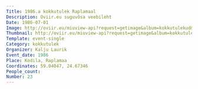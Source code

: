 ```yaml
---
Title: 1986.a kokkutulek Raplamaal
Description: Oviir.eu suguvõsa veebileht
Date: 1986-07-01
Image: http://oviir.eu/miuview-api?request=getimage&album=kokkutulekud&item=1986-23.-kokkutulek-kodilas-perekond-lausik.jpg&size=1200&mode=longest
Thumbnail: http://oviir.eu/miuview-api?request=getimage&album=kokkutulekud&item=1986-23.-kokkutulek-kodilas-perekond-lausik.jpg&size=600&mode=square
Template: event-single
Category: kokkutulek
Organizer: Kalju Laurik
Event_date: 1986
Place: Kodila, Raplamaa
Coordinates: 59.04047, 24.67346
People_count:
Number: 23
---
```

